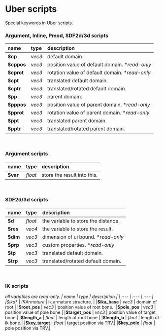 # Uber scripts

Special keywords in Uber scripts.
<br>

### Argument, Inline, Pmod, SDF2d/3d scripts
| name | type | description |
| :--- | :--- | :--- |
|**\$cp** | *vec3* | default domain.|
|**\$cppos** | *vec3* | position value of default domain. **read-only*|
|**\$cprot** | *vec3* | rotation value of default domain. **read-only*|
|**\$cpt** | *vec3* | translated default domain.|
|**\$cptr** | *vec3* | translated/rotated default domain.|
|**\$pp** | *vec3* | parent domain.|
|**\$pppos** | *vec3* | position value of parent domain. **read-only*|
|**\$pprot** | *vec3* | rotation value of parent domain. **read-only*|
|**\$ppt** | *vec3* | translated parent domain.|
|**\$pptr** | *vec3* | translated/rotated parent domain.|
<br>

### Argument scripts
| name | type | description |
| :--- | :--- | :--- |
|**\$var** | *float* | store the result into this.|
<br>

### SDF2d/3d scripts
| name | type | description |
| :--- | :--- | :--- |
|**\$d** | *float* | the variable to store the distance.|
|**\$res** | *vec4* | the variable to store the result.|
|**\$dim** | *vec3* | dimension of ui bound. **read-only*|
|**\$prp** | *vec3* | custom properties. **read-only*|
|**\$tp** | *vec3* | translated default domain.|
|**\$trp** | *vec3* | translated/rotated default domain.|
<br>

### IK scripts
**all variables are read-only.*
| name | type | description |
| :--- | :--- | :--- |
|**\$ika** | *IKArmature* | ik armature structure. |
|**\$ika_base** | *vec3* | domain of root.|
|**\$root_pos** | *vec3* | position value of root bone.|
|**\$pole_pos** | *vec3* | position value of pole bone.|
|**\$target_pos** | *vec3* | position value of target bone.|
|**\$length_a** | *float* | length of root bone.|
|**\$length_b** | *float* | length of ik bone.|
|**\$key_target** | *float* | target position via TRV.|
|**\$key_pole** | *float* | pole position via TRV.|

<!-- https://maasaablog.com/integrated-development-environment/visual-studio-code/1762/ -->

<!-- https://tracpath.com/works/development/markdown_basics/ -->